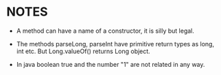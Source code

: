 # NOTES

- A method can have a name of a constructor, it is silly but legal.

- The methods parseLong, parseInt have primitive return types as long, int etc. But Long.valueOf() returns Long object. 

- In java boolean true and the number "1" are not related in any way.
